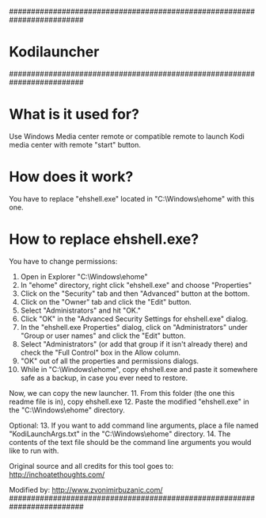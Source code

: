 #########################################################################
#                             Kodilauncher                              #
#########################################################################

What is it used for?
====================
Use Windows Media center remote or compatible remote
to launch Kodi media center with remote "start" button.

How does it work?
=================
You have to replace "ehshell.exe" located in
"C:\Windows\ehome\" with this one.

How to replace ehshell.exe?
===========================
You have to change permissions:
1. Open in Explorer "C:\Windows\ehome"
2. In "ehome" directory, right click "ehshell.exe" and choose "Properties"
3. Click on the "Security" tab and then "Advanced" button at the bottom.
4. Click on the "Owner" tab and click the "Edit" button.
5. Select "Administrators" and hit "OK."
6. Click "OK" in the "Advanced Security Settings for ehshell.exe" dialog.
7. In the "ehshell.exe Properties" dialog, click on "Administrators" under
   "Group or user names" and click the "Edit" button.
8. Select "Administrators" (or add that group if it isn't already there)
    and check the "Full Control" box in the Allow column.
9. "OK" out of all the properties and permissions dialogs.
10. While in "C:\Windows\ehome", copy ehshell.exe and paste it somewhere
    safe as a backup, in case you ever need to restore.

Now, we can copy the new launcher.
11. From this folder (the one this readme file is in), copy ehshell.exe
12. Paste the modified "ehshell.exe" in the "C:\Windows\ehome" directory.

Optional:
13. If you want to add command line arguments, place a file named "KodiLaunchArgs.txt"
    in the "C:\Windows\ehome" directory.
14. The contents of the text file should be the command line arguments you would like
    to run with.

Original source and all credits for this tool goes to:
http://inchoatethoughts.com/

Modified by:
http://www.zvonimirbuzanic.com/
#########################################################################
